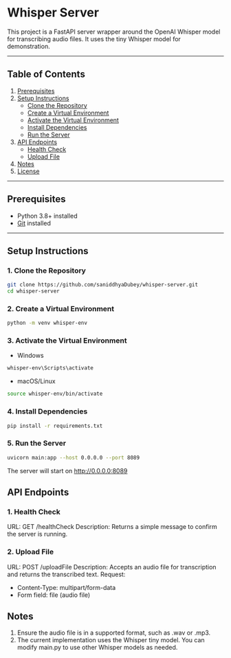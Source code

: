 # Whisper Server

This project is a FastAPI server wrapper around the OpenAI Whisper model for transcribing audio files. It uses the tiny Whisper model for demonstration.

---

## **Table of Contents**
1. [Prerequisites](#prerequisites)
2. [Setup Instructions](#setup-instructions)
   - [Clone the Repository](#1-clone-the-repository)
   - [Create a Virtual Environment](#2-create-a-virtual-environment)
   - [Activate the Virtual Environment](#3-activate-the-virtual-environment)
   - [Install Dependencies](#4-install-dependencies)
   - [Run the Server](#5-run-the-server)
3. [API Endpoints](#api-endpoints)
   - [Health Check](#1-health-check)
   - [Upload File](#2-upload-file)
4. [Notes](#notes)
5. [License](#license)

---

## **Prerequisites**
- Python 3.8+ installed
- [Git](https://git-scm.com/downloads) installed

---

## **Setup Instructions**

### 1. Clone the Repository
```bash
git clone https://github.com/saniddhyaDubey/whisper-server.git
cd whisper-server
```

### 2. Create a Virtual Environment
```bash
python -m venv whisper-env
```

### 3. Activate the Virtual Environment
- Windows
```bash
whisper-env\Scripts\activate
```

- macOS/Linux
```bash
source whisper-env/bin/activate
```

### 4. Install Dependencies
```bash
pip install -r requirements.txt
```

### 5. Run the Server
```bash
uvicorn main:app --host 0.0.0.0 --port 8089
```
The server will start on http://0.0.0.0:8089

## **API Endpoints**

### 1. Health Check
URL: GET /healthCheck
Description: Returns a simple message to confirm the server is running.

### 2. Upload File
URL: POST /uploadFile
Description: Accepts an audio file for transcription and returns the transcribed text.
Request:
 - Content-Type: multipart/form-data
 - Form field: file (audio file)

## **Notes**
 1. Ensure the audio file is in a supported format, such as .wav or .mp3.
 2. The current implementation uses the Whisper tiny model. You can modify main.py to use other Whisper models as needed.
